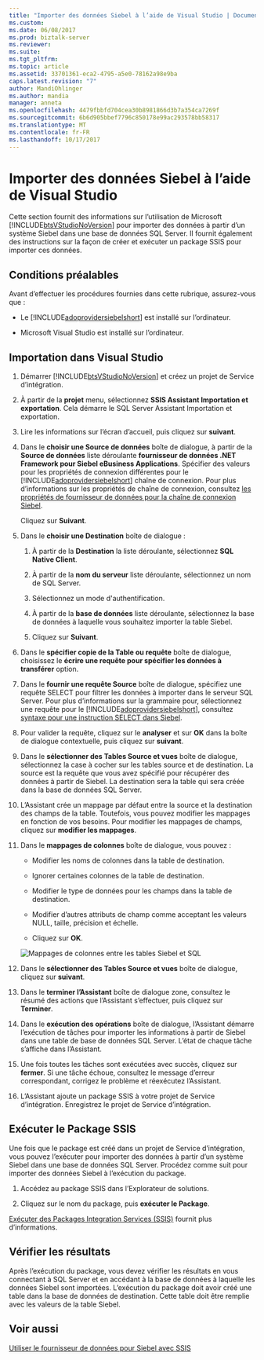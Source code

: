 ```yaml
---
title: "Importer des données Siebel à l’aide de Visual Studio | Documents Microsoft"
ms.custom: 
ms.date: 06/08/2017
ms.prod: biztalk-server
ms.reviewer: 
ms.suite: 
ms.tgt_pltfrm: 
ms.topic: article
ms.assetid: 33701361-eca2-4795-a5e0-78162a98e9ba
caps.latest.revision: "7"
author: MandiOhlinger
ms.author: mandia
manager: anneta
ms.openlocfilehash: 4479fbbfd704cea30b8981866d3b7a354ca7269f
ms.sourcegitcommit: 6b6d905bbef7796c850178e99ac293578bb58317
ms.translationtype: MT
ms.contentlocale: fr-FR
ms.lasthandoff: 10/17/2017
---
```

# <a name="import-siebel-data-using-visual-studio"></a>Importer des données Siebel à l’aide de Visual Studio
Cette section fournit des informations sur l’utilisation de Microsoft [!INCLUDE[btsVStudioNoVersion](../../includes/btsvstudionoversion-md.md)] pour importer des données à partir d’un système Siebel dans une base de données SQL Server. Il fournit également des instructions sur la façon de créer et exécuter un package SSIS pour importer ces données.  
  
## <a name="prerequisites"></a>Conditions préalables  
 Avant d’effectuer les procédures fournies dans cette rubrique, assurez-vous que :  
  
-   Le [!INCLUDE[adoprovidersiebelshort](../../includes/adoprovidersiebelshort-md.md)] est installé sur l’ordinateur.  
  
-   Microsoft Visual Studio est installé sur l’ordinateur.  
  
## <a name="import-in-visual-studio"></a>Importation dans Visual Studio  
 
1.  Démarrer [!INCLUDE[btsVStudioNoVersion](../../includes/btsvstudionoversion-md.md)] et créez un projet de Service d’intégration.  
  
2.  À partir de la **projet** menu, sélectionnez **SSIS Assistant Importation et exportation**. Cela démarre le SQL Server Assistant Importation et exportation.  
  
3.  Lire les informations sur l’écran d’accueil, puis cliquez sur **suivant**.  
  
4.  Dans le **choisir une Source de données** boîte de dialogue, à partir de la **Source de données** liste déroulante **fournisseur de données .NET Framework pour Siebel eBusiness Applications**. Spécifier des valeurs pour les propriétés de connexion différentes pour le [!INCLUDE[adoprovidersiebelshort](../../includes/adoprovidersiebelshort-md.md)] chaîne de connexion. Pour plus d’informations sur les propriétés de chaîne de connexion, consultez [les propriétés de fournisseur de données pour la chaîne de connexion Siebel](../../adapters-and-accelerators/adapter-siebel/data-provider-properties-for-the-siebel-connection-string.md).  
  
     Cliquez sur **Suivant**.  
  
5.  Dans le **choisir une Destination** boîte de dialogue :  
  
    1.  À partir de la **Destination** la liste déroulante, sélectionnez **SQL Native Client**.  
  
    2.  À partir de la **nom du serveur** liste déroulante, sélectionnez un nom de SQL Server.  
  
    3.  Sélectionnez un mode d'authentification.  
  
    4.  À partir de la **base de données** liste déroulante, sélectionnez la base de données à laquelle vous souhaitez importer la table Siebel.  
  
    5.  Cliquez sur **Suivant**.  
  
6.  Dans le **spécifier copie de la Table ou requête** boîte de dialogue, choisissez le **écrire une requête pour spécifier les données à transférer** option.  
  
7.  Dans le **fournir une requête Source** boîte de dialogue, spécifiez une requête SELECT pour filtrer les données à importer dans le serveur SQL Server. Pour plus d’informations sur la grammaire pour, sélectionnez une requête pour le [!INCLUDE[adoprovidersiebelshort](../../includes/adoprovidersiebelshort-md.md)], consultez [syntaxe pour une instruction SELECT dans Siebel](../../adapters-and-accelerators/adapter-siebel/syntax-for-a-select-statement-in-siebel.md).  
  
8.  Pour valider la requête, cliquez sur le **analyser** et sur **OK** dans la boîte de dialogue contextuelle, puis cliquez sur **suivant**.  
  
9. Dans le **sélectionner des Tables Source et vues** boîte de dialogue, sélectionnez la case à cocher sur les tables source et de destination. La source est la requête que vous avez spécifié pour récupérer des données à partir de Siebel. La destination sera la table qui sera créée dans la base de données SQL Server.  
  
10. L’Assistant crée un mappage par défaut entre la source et la destination des champs de la table. Toutefois, vous pouvez modifier les mappages en fonction de vos besoins. Pour modifier les mappages de champs, cliquez sur **modifier les mappages**.  
  
11. Dans le **mappages de colonnes** boîte de dialogue, vous pouvez :  
  
    -   Modifier les noms de colonnes dans la table de destination.  
  
    -   Ignorer certaines colonnes de la table de destination.  
  
    -   Modifier le type de données pour les champs dans la table de destination.  
  
    -   Modifier d’autres attributs de champ comme acceptant les valeurs NULL, taille, précision et échelle.  
  
    -   Cliquez sur **OK**.  
  
     ![Mappages de colonnes entre les tables Siebel et SQL](../../adapters-and-accelerators/adapter-siebel/media/a3047801-3fa6-496b-91d8-3888dfbb0169.gif "a3047801-3fa6-496b-91d8-3888dfbb0169")  
  
12. Dans le **sélectionner des Tables Source et vues** boîte de dialogue, cliquez sur **suivant**.  
  
13. Dans le **terminer l’Assistant** boîte de dialogue zone, consultez le résumé des actions que l’Assistant s’effectuer, puis cliquez sur **Terminer**.  
  
14. Dans le **exécution des opérations** boîte de dialogue, l’Assistant démarre l’exécution de tâches pour importer les informations à partir de Siebel dans une table de base de données SQL Server. L’état de chaque tâche s’affiche dans l’Assistant.  
  
15. Une fois toutes les tâches sont exécutées avec succès, cliquez sur **fermer**. Si une tâche échoue, consultez le message d’erreur correspondant, corrigez le problème et réexécutez l’Assistant.  
  
16. L’Assistant ajoute un package SSIS à votre projet de Service d’intégration. Enregistrez le projet de Service d’intégration.  
  
## <a name="run-the-ssis-package"></a>Exécuter le Package SSIS  
 Une fois que le package est créé dans un projet de Service d’intégration, vous pouvez l’exécuter pour importer des données à partir d’un système Siebel dans une base de données SQL Server. Procédez comme suit pour importer des données Siebel à l’exécution du package.  
  
1.  Accédez au package SSIS dans l’Explorateur de solutions.  
  
2.  Cliquez sur le nom du package, puis **exécuter le Package**.  
  
[Exécuter des Packages Integration Services (SSIS)](https://docs.microsoft.com/sql/integration-services/packages/run-integration-services-ssis-packages) fournit plus d’informations. 
  
## <a name="verify-the-results"></a>Vérifier les résultats  
 Après l’exécution du package, vous devez vérifier les résultats en vous connectant à SQL Server et en accédant à la base de données à laquelle les données Siebel sont importées. L’exécution du package doit avoir créé une table dans la base de données de destination. Cette table doit être remplie avec les valeurs de la table Siebel.  
  
## <a name="see-also"></a>Voir aussi  
 [Utiliser le fournisseur de données pour Siebel avec SSIS](../../adapters-and-accelerators/adapter-siebel/use-the-data-provider-for-siebel-with-ssis.md)